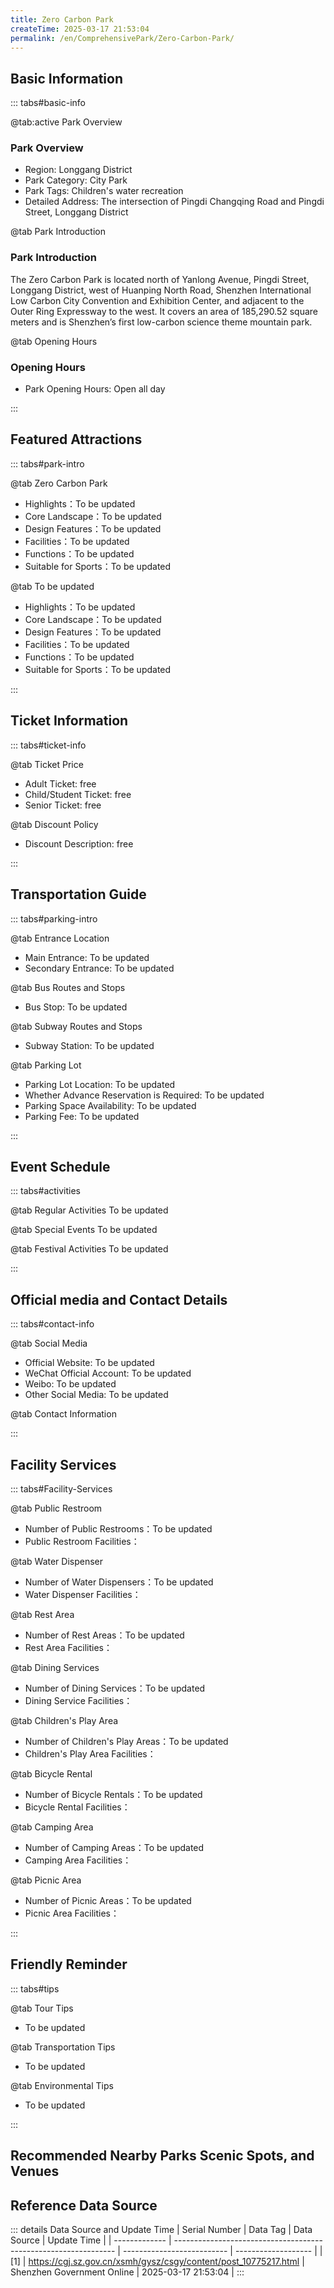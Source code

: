 ```yaml
---
title: Zero Carbon Park
createTime: 2025-03-17 21:53:04
permalink: /en/ComprehensivePark/Zero-Carbon-Park/
---
```



<script setup>
import ImageSwiper from '/.vuepress/theme/components/ImageSwiper.vue'
// 轮播图数据
const swiperItems = [
    {
                link: 'https://cgj.sz.gov.cn/img/4/4005/4005947/10775217.png',
                title: 'Zero Carbon Park',
                description: '',
                author: 'Shenzhen Government Online',
                date: '2025/03/17'
                },
  {
                link: 'https://cgj.sz.gov.cn/img/4/4005/4005947/10775217.png',
                title: 'Zero Carbon Park',
                description: '',
                author: 'Shenzhen Government Online',
                date: '2025/03/17'
                }
]
// 配置项
const swiperConfig = {
  height: 500,
  showInfo: true
}
</script>
<!-- 轮播图组件 -->
<ImageSwiper :items="swiperItems" :config="swiperConfig" />



## Basic Information

::: tabs#basic-info

@tab:active Park Overview
### Park Overview
- Region: Longgang District
- Park Category: City Park
- Park Tags: Children's water recreation
- Detailed Address: The intersection of Pingdi Changqing Road and Pingdi Street, Longgang District

@tab Park Introduction
### Park Introduction
 The Zero Carbon Park is located north of Yanlong Avenue, Pingdi Street, Longgang District, west of Huanping North Road, Shenzhen International Low Carbon City Convention and Exhibition Center, and adjacent to the Outer Ring Expressway to the west. It covers an area of 185,290.52 square meters and is Shenzhen’s first low-carbon science theme mountain park.

@tab Opening Hours
### Opening Hours
- Park Opening Hours: Open all day

:::

## Featured Attractions

::: tabs#park-intro

@tab Zero Carbon Park
<ImageCard
image="https://cgj.sz.gov.cn/images/index20230710_1.png"
    title="Zero Carbon Park"
    description="The park includes rainwater gardens, handcraft trails, water listening trails, forest classrooms, barefoot parks, zero-carbon pavilions, lychee forest trails, wind listening corridors, colorful flower forests, multi-functional activity lawns and other special landscapes. It is the first low-carbon science theme park in Longgang, integrating tourism, ecology, science and technology, and thematic features. It will become a 'natural country park' with a clear theme in eastern Shenzhen, embodying the characteristics of natural scenery."
    date=""
    author="Shenzhen Government Online"
/>


- Highlights：To be updated
- Core Landscape：To be updated
- Design Features：To be updated
- Facilities：To be updated
- Functions：To be updated
- Suitable for Sports：To be updated

@tab To be updated
<ImageCard
image="https://cgj.sz.gov.cn/images/index20230710_1.png"
    title="Zero Carbon Park"
    description="The park includes rainwater gardens, handcraft trails, water listening trails, forest classrooms, barefoot parks, zero-carbon pavilions, lychee forest trails, wind listening corridors, colorful flower forests, multi-functional activity lawns and other special landscapes. It is the first low-carbon science theme park in Longgang, integrating tourism, ecology, science and technology, and thematic features. It will become a 'natural country park' with a clear theme in eastern Shenzhen, embodying the characteristics of natural scenery."
    date=""
    author="Shenzhen Government Online"
/>


- Highlights：To be updated
- Core Landscape：To be updated
- Design Features：To be updated
- Facilities：To be updated
- Functions：To be updated
- Suitable for Sports：To be updated

:::

## Ticket Information

::: tabs#ticket-info

@tab Ticket Price
- Adult Ticket: free
- Child/Student Ticket: free
- Senior Ticket: free

@tab Discount Policy
- Discount Description: free

:::

## Transportation Guide

::: tabs#parking-intro

@tab Entrance Location
- Main Entrance: To be updated
- Secondary Entrance: To be updated

@tab Bus Routes and Stops
- Bus Stop: To be updated

@tab Subway Routes and Stops
- Subway Station: To be updated

@tab Parking Lot
- Parking Lot Location: To be updated
- Whether Advance Reservation is Required: To be updated
- Parking Space Availability: To be updated
- Parking Fee: To be updated

:::

## Event Schedule

::: tabs#activities

@tab Regular Activities
To be updated

@tab Special Events
To be updated

@tab Festival Activities
To be updated

:::

## Official media and Contact Details

::: tabs#contact-info

@tab Social Media
- Official Website: To be updated
- WeChat Official Account: To be updated
- Weibo: To be updated
- Other Social Media: To be updated

@tab Contact Information

:::

## Facility Services

::: tabs#Facility-Services

@tab Public Restroom
- Number of Public Restrooms：To be updated
- Public Restroom Facilities：

@tab Water Dispenser
- Number of Water Dispensers：To be updated
- Water Dispenser Facilities：

@tab Rest Area
- Number of Rest Areas：To be updated
- Rest Area Facilities：

@tab Dining Services
- Number of Dining Services：To be updated
- Dining Service Facilities：

@tab Children's Play Area
- Number of Children's Play Areas：To be updated
- Children's Play Area Facilities：

@tab Bicycle Rental
- Number of Bicycle Rentals：To be updated
- Bicycle Rental Facilities：

@tab Camping Area
- Number of Camping Areas：To be updated
- Camping Area Facilities：

@tab Picnic Area
- Number of Picnic Areas：To be updated
- Picnic Area Facilities：

:::

## Friendly Reminder

::: tabs#tips

@tab Tour Tips
- To be updated

@tab Transportation Tips
- To be updated

@tab Environmental Tips
- To be updated

:::

## Recommended Nearby Parks Scenic Spots, and Venues

<CardGrid>
  <ImageCard
        image="https://cgj.sz.gov.cn/img/4/4005/4005949/10775220.png"
        title="Xinqiao Citizen Square"
        description="The Civic Square covers a total area of 139,226.16 square meters. The overall layout is designed in the shape of an oyster. It has an underground parking lot at"
        href="/en/ComprehensivePark/Xinqiao-Citizen-Square/"
        author="Shenzhen Government Online"
        date="2025/01/02"
      />
      <ImageCard
        image="https://cgj.sz.gov.cn/img/4/4005/4005949/10775220.png"
        title="Xinqiao Citizen Square"
        description="The Civic Square covers a total area of 139,226.16 square meters. The overall layout is designed in the shape of an oyster. It has an underground parking lot at"
        href="/en/ComprehensivePark/Xinqiao-Citizen-Square/"
        author="Shenzhen Government Online"
        date="2025/01/02"
      />
    </CardGrid>


## Reference Data Source

::: details Data Source and Update Time
| Serial Number | Data Tag                                                        | Data Source                | Update Time         |
| ------------- | --------------------------------------------------------------- | -------------------------- | ------------------- |
| [1]           | https://cgj.sz.gov.cn/xsmh/gysz/csgy/content/post_10775217.html | Shenzhen Government Online | 2025-03-17 21:53:04 |
:::

